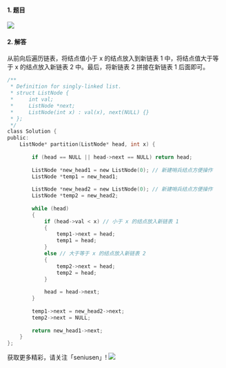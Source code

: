#### 1. 题目

![](https://upload-images.jianshu.io/upload_images/11895466-9b4f8d198dee5f77.png?imageMogr2/auto-orient/strip%7CimageView2/2/w/1240)


#### 2. 解答

从前向后遍历链表，将结点值小于 x 的结点放入到新链表 1 中，将结点值大于等于 x 的结点放入新链表 2 中。最后，将新链表 2 拼接在新链表 1 后面即可。

```c
/**
 * Definition for singly-linked list.
 * struct ListNode {
 *     int val;
 *     ListNode *next;
 *     ListNode(int x) : val(x), next(NULL) {}
 * };
 */
class Solution {
public:
    ListNode* partition(ListNode* head, int x) {
        
        if (head == NULL || head->next == NULL) return head;
        
        ListNode *new_head1 = new ListNode(0); // 新建哨兵结点方便操作
        ListNode *temp1 = new_head1;
        
        ListNode *new_head2 = new ListNode(0); // 新建哨兵结点方便操作
        ListNode *temp2 = new_head2;
        
        while (head)
        {
            if (head->val < x) // 小于 x 的结点放入新链表 1
            {
                temp1->next = head;
                temp1 = head;
            }
            else // 大于等于 x 的结点放入新链表 2
            {
                temp2->next = head;
                temp2 = head;
            }
            
            head = head->next;
        }
        
        temp1->next = new_head2->next;
        temp2->next = NULL;
        
        return new_head1->next;   
    }
};
```

获取更多精彩，请关注「seniusen」! 
![](https://upload-images.jianshu.io/upload_images/11895466-ee82f7655f20bfeb.jpg?imageMogr2/auto-orient/strip%7CimageView2/2/w/1240)
